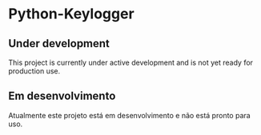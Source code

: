 ﻿# Python-Keylogger

## Under development
This project is currently under active development and is not yet ready for production use.

## Em desenvolvimento
Atualmente este projeto está em desenvolvimento e não está pronto para uso.
